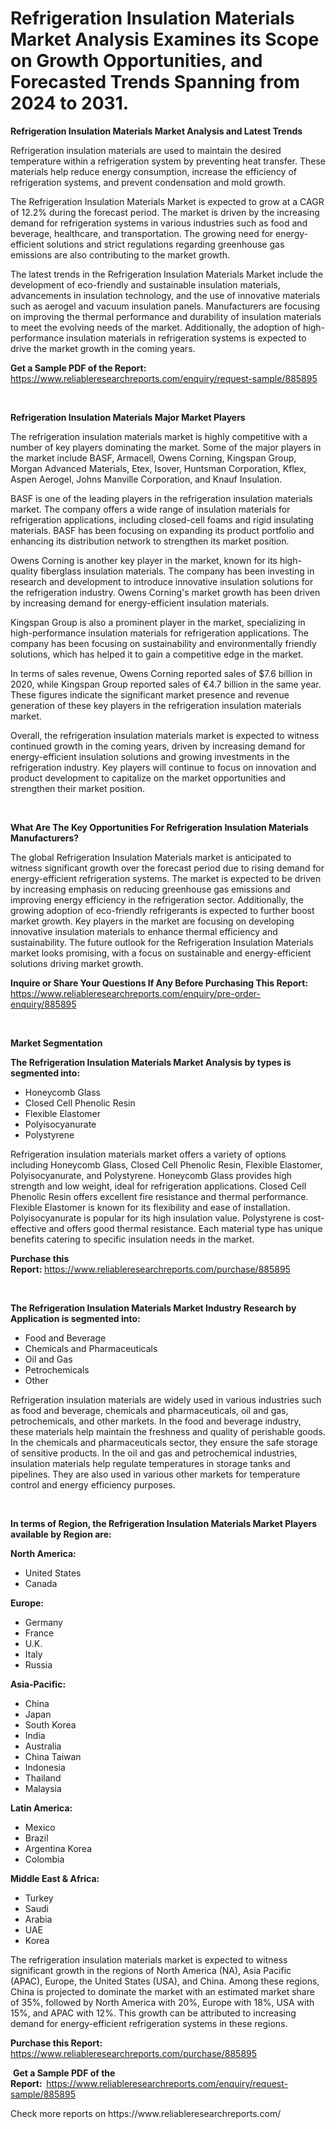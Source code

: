 <p><h1>Refrigeration Insulation Materials Market Analysis Examines its Scope on Growth Opportunities, and Forecasted Trends Spanning from 2024 to 2031.</h1></p><p><strong>Refrigeration Insulation Materials Market Analysis and Latest Trends</strong></p>
<p><p>Refrigeration insulation materials are used to maintain the desired temperature within a refrigeration system by preventing heat transfer. These materials help reduce energy consumption, increase the efficiency of refrigeration systems, and prevent condensation and mold growth.</p><p>The Refrigeration Insulation Materials Market is expected to grow at a CAGR of 12.2% during the forecast period. The market is driven by the increasing demand for refrigeration systems in various industries such as food and beverage, healthcare, and transportation. The growing need for energy-efficient solutions and strict regulations regarding greenhouse gas emissions are also contributing to the market growth.</p><p>The latest trends in the Refrigeration Insulation Materials Market include the development of eco-friendly and sustainable insulation materials, advancements in insulation technology, and the use of innovative materials such as aerogel and vacuum insulation panels. Manufacturers are focusing on improving the thermal performance and durability of insulation materials to meet the evolving needs of the market. Additionally, the adoption of high-performance insulation materials in refrigeration systems is expected to drive the market growth in the coming years.</p></p>
<p><strong>Get a Sample PDF of the Report:&nbsp;</strong> <a href="https://www.reliableresearchreports.com/enquiry/request-sample/885895">https://www.reliableresearchreports.com/enquiry/request-sample/885895</a></p>
<p>&nbsp;</p>
<p><strong>Refrigeration Insulation Materials Major Market Players</strong></p>
<p><p>The refrigeration insulation materials market is highly competitive with a number of key players dominating the market. Some of the major players in the market include BASF, Armacell, Owens Corning, Kingspan Group, Morgan Advanced Materials, Etex, Isover, Huntsman Corporation, Kflex, Aspen Aerogel, Johns Manville Corporation, and Knauf Insulation.</p><p>BASF is one of the leading players in the refrigeration insulation materials market. The company offers a wide range of insulation materials for refrigeration applications, including closed-cell foams and rigid insulating materials. BASF has been focusing on expanding its product portfolio and enhancing its distribution network to strengthen its market position.</p><p>Owens Corning is another key player in the market, known for its high-quality fiberglass insulation materials. The company has been investing in research and development to introduce innovative insulation solutions for the refrigeration industry. Owens Corning's market growth has been driven by increasing demand for energy-efficient insulation materials.</p><p>Kingspan Group is also a prominent player in the market, specializing in high-performance insulation materials for refrigeration applications. The company has been focusing on sustainability and environmentally friendly solutions, which has helped it to gain a competitive edge in the market.</p><p>In terms of sales revenue, Owens Corning reported sales of $7.6 billion in 2020, while Kingspan Group reported sales of €4.7 billion in the same year. These figures indicate the significant market presence and revenue generation of these key players in the refrigeration insulation materials market.</p><p>Overall, the refrigeration insulation materials market is expected to witness continued growth in the coming years, driven by increasing demand for energy-efficient insulation solutions and growing investments in the refrigeration industry. Key players will continue to focus on innovation and product development to capitalize on the market opportunities and strengthen their market position.</p></p>
<p>&nbsp;</p>
<p><strong>What Are The Key Opportunities For Refrigeration Insulation Materials Manufacturers?</strong></p>
<p><p>The global Refrigeration Insulation Materials market is anticipated to witness significant growth over the forecast period due to rising demand for energy-efficient refrigeration systems. The market is expected to be driven by increasing emphasis on reducing greenhouse gas emissions and improving energy efficiency in the refrigeration sector. Additionally, the growing adoption of eco-friendly refrigerants is expected to further boost market growth. Key players in the market are focusing on developing innovative insulation materials to enhance thermal efficiency and sustainability. The future outlook for the Refrigeration Insulation Materials market looks promising, with a focus on sustainable and energy-efficient solutions driving market growth.</p></p>
<p><strong>Inquire or Share Your Questions If Any Before Purchasing This Report:</strong> <a href="https://www.reliableresearchreports.com/enquiry/pre-order-enquiry/885895">https://www.reliableresearchreports.com/enquiry/pre-order-enquiry/885895</a></p>
<p>&nbsp;</p>
<p><strong>Market Segmentation</strong></p>
<p><strong>The Refrigeration Insulation Materials Market Analysis by types is segmented into:</strong></p>
<p><ul><li>Honeycomb Glass</li><li>Closed Cell Phenolic Resin</li><li>Flexible Elastomer</li><li>Polyisocyanurate</li><li>Polystyrene</li></ul></p>
<p><p>Refrigeration insulation materials market offers a variety of options including Honeycomb Glass, Closed Cell Phenolic Resin, Flexible Elastomer, Polyisocyanurate, and Polystyrene. Honeycomb Glass provides high strength and low weight, ideal for refrigeration applications. Closed Cell Phenolic Resin offers excellent fire resistance and thermal performance. Flexible Elastomer is known for its flexibility and ease of installation. Polyisocyanurate is popular for its high insulation value. Polystyrene is cost-effective and offers good thermal resistance. Each material type has unique benefits catering to specific insulation needs in the market.</p></p>
<p><strong>Purchase this Report:&nbsp;</strong><a href="https://www.reliableresearchreports.com/purchase/885895">https://www.reliableresearchreports.com/purchase/885895</a></p>
<p>&nbsp;</p>
<p><strong>The Refrigeration Insulation Materials Market Industry Research by Application is segmented into:</strong></p>
<p><ul><li>Food and Beverage</li><li>Chemicals and Pharmaceuticals</li><li>Oil and Gas</li><li>Petrochemicals</li><li>Other</li></ul></p>
<p><p>Refrigeration insulation materials are widely used in various industries such as food and beverage, chemicals and pharmaceuticals, oil and gas, petrochemicals, and other markets. In the food and beverage industry, these materials help maintain the freshness and quality of perishable goods. In the chemicals and pharmaceuticals sector, they ensure the safe storage of sensitive products. In the oil and gas and petrochemical industries, insulation materials help regulate temperatures in storage tanks and pipelines. They are also used in various other markets for temperature control and energy efficiency purposes.</p></p>
<p>&nbsp;</p>
<p><strong>In terms of Region, the Refrigeration Insulation Materials Market Players available by Region are:</strong></p>
<p>
    <p> <strong> North America: </strong>
        <ul>
            <li>United States</li>
            <li>Canada</li>
        </ul>
        </p> 
    <p> <strong> Europe: </strong>
        <ul>
            <li>Germany</li>
            <li>France</li>
            <li>U.K.</li>
            <li>Italy</li>
            <li>Russia</li>
        </ul>
        </p> 
    <p> <strong> Asia-Pacific: </strong>
        <ul>
            <li>China</li>
            <li>Japan</li>
            <li>South Korea</li>
            <li>India</li>
            <li>Australia</li>
            <li>China Taiwan</li>
            <li>Indonesia</li>
            <li>Thailand</li>
            <li>Malaysia</li>
        </ul>
        </p> 
    <p> <strong> Latin America: </strong>
        <ul>
            <li>Mexico</li>
            <li>Brazil</li>
            <li>Argentina Korea</li>
            <li>Colombia</li>
        </ul>
        </p> 
    <p> <strong> Middle East & Africa: </strong>
        <ul>
            <li>Turkey</li>
            <li>Saudi</li>
            <li>Arabia</li>
            <li>UAE</li>
            <li>Korea</li>
        </ul>
    </p>
    </p>
<p><p>The refrigeration insulation materials market is expected to witness significant growth in the regions of North America (NA), Asia Pacific (APAC), Europe, the United States (USA), and China. Among these regions, China is projected to dominate the market with an estimated market share of 35%, followed by North America with 20%, Europe with 18%, USA with 15%, and APAC with 12%. This growth can be attributed to increasing demand for energy-efficient refrigeration systems in these regions.</p></p>
<p><strong>Purchase this Report: </strong><a href="https://www.reliableresearchreports.com/purchase/885895">https://www.reliableresearchreports.com/purchase/885895</a></p>
<p>&nbsp;<strong>Get a Sample PDF of the Report:&nbsp;&nbsp;</strong><a href="https://www.reliableresearchreports.com/enquiry/request-sample/885895">https://www.reliableresearchreports.com/enquiry/request-sample/885895</a></p>
<p><strong></strong></p>
<p>Check more reports on https://www.reliableresearchreports.com/</p>